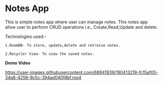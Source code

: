 # Notes App

This is simple notes app where user can manage notes. This notes app allow user to perform CRUD operations i.e., Create,Read,Update and delete.

Technologies used:-

    1.RoomDB- To store, update,delete and retreive notes.
    
    2.Recycler View- To view the saved notes.


**Demo Video**




https://user-images.githubusercontent.com/68941939/190413219-fc15af05-34a8-4258-9c5c-394ad040f4bf.mp4






